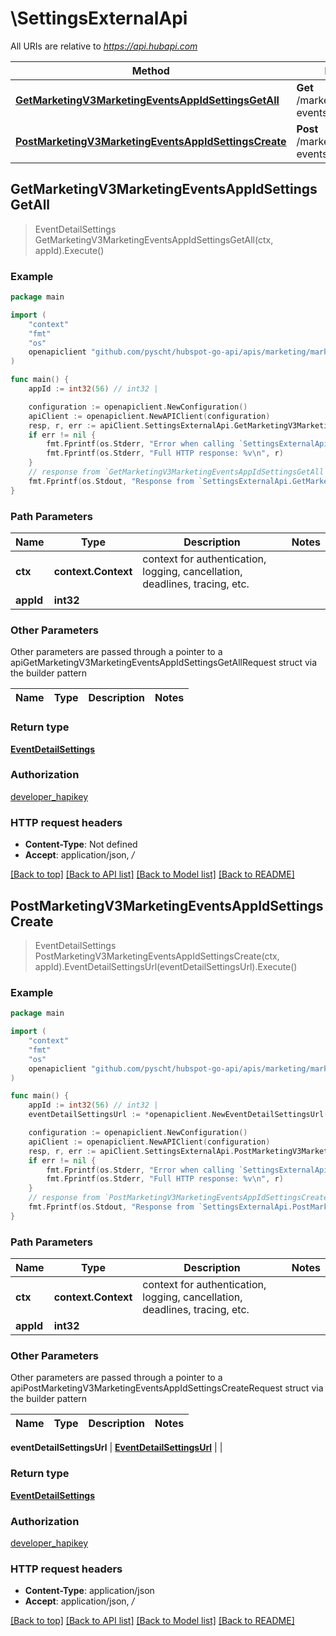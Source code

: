 # \SettingsExternalApi

All URIs are relative to *https://api.hubapi.com*

Method | HTTP request | Description
------------- | ------------- | -------------
[**GetMarketingV3MarketingEventsAppIdSettingsGetAll**](SettingsExternalApi.md#GetMarketingV3MarketingEventsAppIdSettingsGetAll) | **Get** /marketing/v3/marketing-events/{appId}/settings | 
[**PostMarketingV3MarketingEventsAppIdSettingsCreate**](SettingsExternalApi.md#PostMarketingV3MarketingEventsAppIdSettingsCreate) | **Post** /marketing/v3/marketing-events/{appId}/settings | 



## GetMarketingV3MarketingEventsAppIdSettingsGetAll

> EventDetailSettings GetMarketingV3MarketingEventsAppIdSettingsGetAll(ctx, appId).Execute()



### Example

```go
package main

import (
    "context"
    "fmt"
    "os"
    openapiclient "github.com/pyscht/hubspot-go-api/apis/marketing/marketing-events-beta"
)

func main() {
    appId := int32(56) // int32 | 

    configuration := openapiclient.NewConfiguration()
    apiClient := openapiclient.NewAPIClient(configuration)
    resp, r, err := apiClient.SettingsExternalApi.GetMarketingV3MarketingEventsAppIdSettingsGetAll(context.Background(), appId).Execute()
    if err != nil {
        fmt.Fprintf(os.Stderr, "Error when calling `SettingsExternalApi.GetMarketingV3MarketingEventsAppIdSettingsGetAll``: %v\n", err)
        fmt.Fprintf(os.Stderr, "Full HTTP response: %v\n", r)
    }
    // response from `GetMarketingV3MarketingEventsAppIdSettingsGetAll`: EventDetailSettings
    fmt.Fprintf(os.Stdout, "Response from `SettingsExternalApi.GetMarketingV3MarketingEventsAppIdSettingsGetAll`: %v\n", resp)
}
```

### Path Parameters


Name | Type | Description  | Notes
------------- | ------------- | ------------- | -------------
**ctx** | **context.Context** | context for authentication, logging, cancellation, deadlines, tracing, etc.
**appId** | **int32** |  | 

### Other Parameters

Other parameters are passed through a pointer to a apiGetMarketingV3MarketingEventsAppIdSettingsGetAllRequest struct via the builder pattern


Name | Type | Description  | Notes
------------- | ------------- | ------------- | -------------


### Return type

[**EventDetailSettings**](EventDetailSettings.md)

### Authorization

[developer_hapikey](../README.md#developer_hapikey)

### HTTP request headers

- **Content-Type**: Not defined
- **Accept**: application/json, */*

[[Back to top]](#) [[Back to API list]](../README.md#documentation-for-api-endpoints)
[[Back to Model list]](../README.md#documentation-for-models)
[[Back to README]](../README.md)


## PostMarketingV3MarketingEventsAppIdSettingsCreate

> EventDetailSettings PostMarketingV3MarketingEventsAppIdSettingsCreate(ctx, appId).EventDetailSettingsUrl(eventDetailSettingsUrl).Execute()



### Example

```go
package main

import (
    "context"
    "fmt"
    "os"
    openapiclient "github.com/pyscht/hubspot-go-api/apis/marketing/marketing-events-beta"
)

func main() {
    appId := int32(56) // int32 | 
    eventDetailSettingsUrl := *openapiclient.NewEventDetailSettingsUrl("EventDetailsUrl_example") // EventDetailSettingsUrl | 

    configuration := openapiclient.NewConfiguration()
    apiClient := openapiclient.NewAPIClient(configuration)
    resp, r, err := apiClient.SettingsExternalApi.PostMarketingV3MarketingEventsAppIdSettingsCreate(context.Background(), appId).EventDetailSettingsUrl(eventDetailSettingsUrl).Execute()
    if err != nil {
        fmt.Fprintf(os.Stderr, "Error when calling `SettingsExternalApi.PostMarketingV3MarketingEventsAppIdSettingsCreate``: %v\n", err)
        fmt.Fprintf(os.Stderr, "Full HTTP response: %v\n", r)
    }
    // response from `PostMarketingV3MarketingEventsAppIdSettingsCreate`: EventDetailSettings
    fmt.Fprintf(os.Stdout, "Response from `SettingsExternalApi.PostMarketingV3MarketingEventsAppIdSettingsCreate`: %v\n", resp)
}
```

### Path Parameters


Name | Type | Description  | Notes
------------- | ------------- | ------------- | -------------
**ctx** | **context.Context** | context for authentication, logging, cancellation, deadlines, tracing, etc.
**appId** | **int32** |  | 

### Other Parameters

Other parameters are passed through a pointer to a apiPostMarketingV3MarketingEventsAppIdSettingsCreateRequest struct via the builder pattern


Name | Type | Description  | Notes
------------- | ------------- | ------------- | -------------

 **eventDetailSettingsUrl** | [**EventDetailSettingsUrl**](EventDetailSettingsUrl.md) |  | 

### Return type

[**EventDetailSettings**](EventDetailSettings.md)

### Authorization

[developer_hapikey](../README.md#developer_hapikey)

### HTTP request headers

- **Content-Type**: application/json
- **Accept**: application/json, */*

[[Back to top]](#) [[Back to API list]](../README.md#documentation-for-api-endpoints)
[[Back to Model list]](../README.md#documentation-for-models)
[[Back to README]](../README.md)

